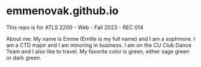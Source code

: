 # emmenovak.github.io

This repo is for ATLS 2200 - Web - Fall 2023 - REC 014

About me: My name is Emme (Emille is my full name) and I am a sophmore. I am a CTD major and I am minoring in business. I am on the CU Club Dance Team and I also like to travel. My favorite color is green, either sage green or dark green.
